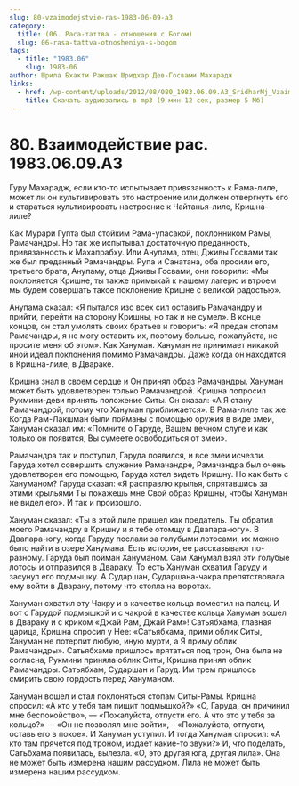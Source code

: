 ```yaml
---
slug: 80-vzaimodejstvie-ras-1983-06-09-a3
category:
  title: (06. Раса-таттва - отношения с Богом)
  slug: 06-rasa-tattva-otnosheniya-s-bogom
tags:
  - title: "1983.06"
    slug: 1983-06
author: Шрила Бхакти Ракшак Шридхар Дев-Госвами Махарадж
links:
  - href: /wp-content/uploads/2012/08/080_1983.06.09.A3_SridharMj_Vzaimodeystvie_ras.mp3
    title: Скачать аудиозапись в mp3 (9 мин 12 сек, размер 5 Мб)
---
```


# 80. Взаимодействие рас. 1983.06.09.A3

Гуру Махарадж, если кто-то испытывает привязанность к Рама-лиле, может ли он культивировать это настроение или должен отвергнуть его и стараться культивировать настроение к Чайтанья-лиле, Кришна-лиле?

Как Мурари Гупта был стойким Рама-упасакой, поклонником Рамы, Рамачандры. Но так же испытывал достаточную преданность, привязанность к Махапрабху. Или Анупама, отец Дживы Госвами так же был преданный Рамачандры. Рупа и Санатана, оба просили его, третьего брата, Анупаму, отца Дживы Госвами, они говорили: «Мы поклоняется Кришне, ты также примыкай к нашему лагерю и втроем мы будем совершать такое поклонение Кришне с великой радостью».

Анупама сказал: «Я пытался изо всех сил оставить Рамачандру и прийти, перейти на сторону Кришны, но так и не сумел». В конце концов, он стал умолять своих братьев и говорить: «Я предан стопам Рамачандры, я не могу оставить их, поэтому больше, пожалуйста, не просите меня об этом». Как Хануман. Хануман не принимает никакой иной идеал поклонения помимо Рамачандры. Даже когда он находится в Кришна-лиле, в Двараке.

Кришна знал в своем сердце и Он принял образ Рамачандры. Хануман может быть удовлетворен только Рамачандрой. Кришна попросил Рукмини-деви принять положение Ситы. Он сказал: «А Я стану Рамачандрой, потому что Хануман приближается». В Рама-лиле так же. Когда Рам-Лакшман были пойманы с помощью оружия в виде змеи, Хануман сказал им: «Помните о Гаруде, Вашем вечном слуге и как только он появится, Вы сумеете освободиться от змеи».

Рамачандра так и поступил, Гаруда появился, и все змеи исчезли. Гаруда хотел совершить служение Рамачандре, Рамачандра был очень удовлетворен его помощью, Гаруда хотел видеть Кришну. Но как быть с Хануманом? Гаруда сказал: «Я расправлю крылья, спрятавшись за этими крыльями Ты покажешь мне Свой образ Кришны, чтобы Хануман не видел его». И так и произошло.

Хануман сказал: «Ты в этой лиле пришел как предатель. Ты обратил моего Рамачандру в Кришну и я тебе отомщу в Двапара-югу». В Двапара-югу, когда Гаруду послали за голубыми лотосами, их можно было найти в озере Ханумана. Есть история, ее рассказывают по-разному. Гаруда был пойман Хануманом. Сам Ханумал взял эти голубые лотосы и отправился в Двараку. То есть Хануман схватил Гаруду и засунул его подмышку. А Сударшан, Сударшана-чакра препятствовала ему войти в Двараку, потому что стояла на воротах.

Хануман схватил эту Чакру и в качестве кольца поместил на палец. И вот с Гарудой подмышкой и с чакрой в качестве кольца Хануман вошел в Двараку и с криком «Джай Рам, Джай Рам»! Сатьябхама, главная царица, Кришна спросил у Нее: «Сатьябхама, прими облик Ситы, Хануман не потерпит любую, иную мурти, а Я приму облик Рамачандры». Сатьябхаме пришлось прятаться под трон, Она была не согласна, Рукмини приняла облик Ситы, Кришна принял облик Рамачандры. Сатьябхам, Сударшан и Гаруд. Им трем пришлось смирить свою гордость перед Хануманом.

Хануман вошел и стал поклоняться стопам Ситы-Рамы. Кришна спросил: «А кто у тебя там пищит подмышкой?» «О, Гаруда, он причинил мне беспокойство», — «Пожалуйста, отпусти его. А что это у тебя за кольцо?» — «Он не позволял мне войти», – «Пожалуйста, отпусти, оставь его в покое». И Хануман уступил. И тогда Хануман спросил: «А кто там прячется под троном, издает какие-то звуки?» И, что поделать, Сатьбхама появилась, вылезла. «О, это другая юга, другая лила». Она не может быть измерена нашим рассудком. Лила не может быть измерена нашим рассудком.

